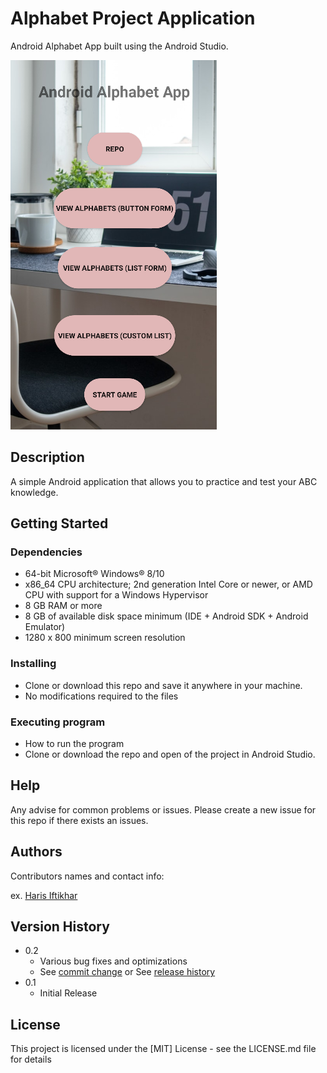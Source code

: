 # Alphabet Project Application

Android Alphabet App built using the Android Studio.

![Alphabet App Home Screen](/images/alphabetApp.png "Alphabet App Home Screen")

## Description

A simple Android application that allows you to practice and test your ABC knowledge. 

## Getting Started

### Dependencies

* 64-bit Microsoft® Windows® 8/10
* x86_64 CPU architecture; 2nd generation Intel Core or newer, or AMD CPU with support for a Windows Hypervisor
* 8 GB RAM or more
* 8 GB of available disk space minimum (IDE + Android SDK + Android Emulator)
* 1280 x 800 minimum screen resolution

### Installing

* Clone or download this repo and save it anywhere in your machine.
* No modifications required to the files

### Executing program

* How to run the program
* Clone or download the repo and open of the project in Android Studio.

## Help

Any advise for common problems or issues.
Please create a new issue for this repo if there exists an issues.

## Authors

Contributors names and contact info:

ex. [Haris Iftikhar](https://twitter.com/harisiftikhar_)

## Version History

* 0.2
    * Various bug fixes and optimizations
    * See [commit change](https://github.com/haris-bit/AlphabetProjectApp/commits/main) or See [release history](https://github.com/haris-bit/AlphabetProjectApp/releases)
* 0.1
    * Initial Release

## License

This project is licensed under the [MIT] License - see the LICENSE.md file for details